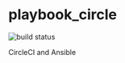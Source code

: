 playbook_circle
===============

![build status](https://circleci.com/gh/gacha-ru/playbook_circle.svg?style=shield&circle-token=8ffca88d3c9ad2c9b50b347308b2b1392c8c2dc3)

CircleCI and Ansible

